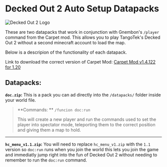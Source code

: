 
# Decked Out 2 Auto Setup Datapacks
![Decked Out 2 Logo](https://static.wikia.nocookie.net/hermitcraft/images/5/5a/Decked_Out_2_logo.png/revision/latest?cb=20231225105522)

These are two datapacks that work in conjunction with Gnembon's `/player` command from the Carpet mod. This allows you to play TangoTek's Decked Out 2 without a second minecraft account to load the map.

Below is a descripion of the functionality of each datapack.

Link to download the correct version of Carpet Mod:
[Carpet Mod v1.4.122 for 1.20](https://www.curseforge.com/minecraft/mc-mods/carpet/files/4573334)

## Datapacks:
**`doc.zip`:**
This is a pack you can ad directly into the `/datapacks/` folder inside your world file.
> **Commands: **
> `/funcion doc:run`
> 
> This will create a new player and run the commands used to set the player into spectator mode, teleporting them to the correct position and giving them a map to hold. 
---
**`hc_menu_v1.1.zip`:**
You will need to replace `hc_menu_v1.zip` with the `1.1` version so `doc:run` runs when you join the world this lets you join the game and immediatly jump right into the fun of Decked Out 2 without needing to remember to run the `doc:run` command.
